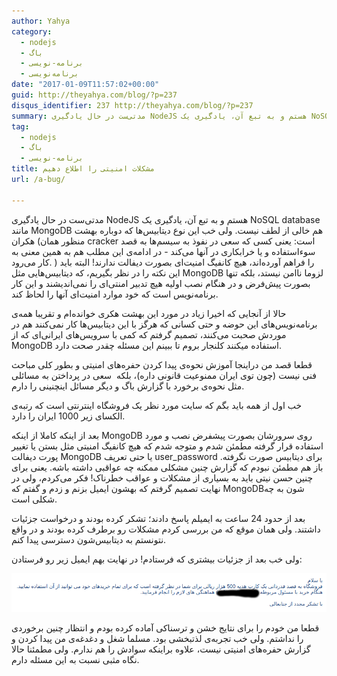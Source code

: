 ```yaml
---
author: Yahya
category:
  - nodejs
  - باگ
  - برنامه-نویسی
  - برنامه‌نویسی
date: "2017-01-09T11:57:02+00:00"
guid: http://theyahya.com/blog/?p=237
disqus_identifier: 237 http://theyahya.com/blog/?p=237
summary: مدتی‌ست در حال یادگیری NodeJS هستم و به تبع آن، یادگیری یک NoSQL database مانند MongoDB هم خالی از لطف نیست. ولی خب این نوع دیتابیس‌ها که دوباره بهشت هکران (منظور همان cracker است: یعنی کسی که سعی در نفوذ به سیسم‌ها به قصد سوء‌استفاده و یا خرابکاری در آنها می‌کند - در ادامه‌ی این مطلب هم به همین معنی به کار می‌رود. ) را فراهم آورده‌اند، هیچ کانفیگ امنیت‌ای بصورت دیفالت ندارند! البته باید این نکته را در نظر بگیریم، که دیتابیس‌هایی مثل MongoDB لزوما ناامن نیستد، بلکه تنها بصورت پیش‌فرض و در هنگام نصب اولیه هیچ تدبیر امنتی‌ای را نمی‌اندیشند و این کار برنامه‌نویس است که خود موارد امنیت‌ای آنها را لحاظ کند.
tag:
  - nodejs
  - باگ
  - برنامه-نویسی
title: مشکلات امنیتی را اطلاع دهیم
url: /a-bug/

---
```

مدتی‌ست در حال یادگیری NodeJS هستم و به تبع آن، یادگیری یک NoSQL database مانند MongoDB هم خالی از لطف نیست. ولی خب این نوع دیتابیس‌ها که دوباره بهشت هکران (منظور همان cracker است: یعنی کسی که سعی در نفوذ به سیسم‌ها به قصد سوء‌استفاده و یا خرابکاری در آنها می‌کند - در ادامه‌ی این مطلب هم به همین معنی به کار می‌رود. ) را فراهم آورده‌اند، هیچ کانفیگ امنیت‌ای بصورت دیفالت ندارند! البته باید این نکته را در نظر بگیریم، که دیتابیس‌هایی مثل MongoDB لزوما ناامن نیستد، بلکه تنها بصورت پیش‌فرض و در هنگام نصب اولیه هیچ تدبیر امنتی‌ای را نمی‌اندیشند و این کار برنامه‌نویس است که خود موارد امنیت‌ای آنها را لحاظ کند.

حالا از آنجایی که اخیرا زیاد در مورد این بهشت هکری خوانده‌ام و تقریبا همه‌ی برنامه‌نویس‌های این حوضه و حتی کسانی که هرگز با این دیتابیس‌ها کار نمی‌کنند هم در موردش صحبت می‌کنند، تصمیم گرفتم که کمی با سرویس‌های ایرانی‌ای که از MongoDB استفاده میکنند کلنجار بروم تا ببینم این مسئله چقدر صحت دارد.

قطعا قصد من دراینجا آموزش نحوه‌ی پیدا کردن حفره‌های امنیتی و بطور کلی مباحث فنی نیست (چون توی ایران ممنوعیت قانونی داره)، بلکه  سعی در پرداختن به مسائلی مثل نحوه‌ی برخورد با گزارش باگ و دیگر مسائل اینچنینی را دارم.

خب اول از همه باید بگم که سایت مورد نظر یک فروشگاه اینترنتی است که رتبه‌ی الکسای زیر 1000 ایران را دارد.

بعد از اینکه کاملا از اینکه MongoDB روی سرورشان بصورت پیشفرض نصب و مورد استفاده قرار گرفته مطمئن شدم و متوجه شدم که هیچ کانفیگ امنیتی مثل بستن یا تغییر پورت دیفالت MongoDB یا حتی تعریف user\_password برای دیتابیس صورت نگرفته. باز هم مطمئن نبودم که گزارش چنین مشکلی ممکنه چه عواقبی داشته باشه. یعنی برای چنین حسن نیتی باید به بسیاری از مشکلات و عواقب خطرناک! فکر می‌کردم، ولی در نهایت تصمیم گرفتم که بهشون ایمیل بزنم و زدم و گفتم که MongoDBشون به چه شکلی است.

بعد از حدود 24 ساعت به ایمیلم پاسخ دادند؛ تشکر کرده بودند و درخواست جزئیات داشتند. ولی همان موقع که من بررسی کردم مشکلات رو برطرف کرده بودند و در واقع نتونستم به دیتابیس‌شون دسترسی پیدا کنم.

ولی خب بعد از جزئیات بیشتری که فرستادم! در نهایت بهم ایمیل زیر رو فرستادن:

[![](/wp-content/uploads/2017/01/email_screenshot.png)](/blog/wp-content/uploads/2017/01/email_screenshot.png)

قطعا من خودم را برای نتایج خشن و ترسناکی آماده کرده بودم و انتظار چنین برخوردی را نداشتم. ولی خب تجربه‌ی لذتبخشی بود. مسلما شغل و دغدغه‌ی من پیدا کردن و گزارش حفره‌های امنیتی نیست، علاوه براینکه سوادش را هم ندارم. ولی مطمئنا حالا نگاه مثبی نسبت به این مسئله دارم.
